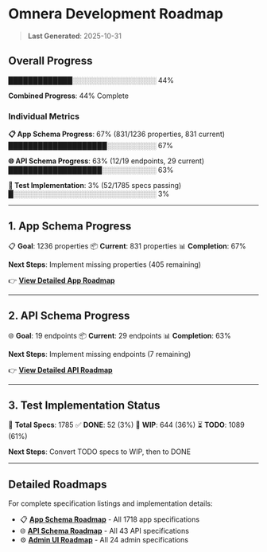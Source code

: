 # Omnera Development Roadmap

> **Last Generated**: 2025-10-31

## Overall Progress

█████████████░░░░░░░░░░░░░░░░░ 44%

**Combined Progress**: 44% Complete

### Individual Metrics

**📋 App Schema Progress**: 67% (831/1236 properties, 831 current)
████████████████████░░░░░░░░░░ 67%

**🌐 API Schema Progress**: 63% (12/19 endpoints, 29 current)
███████████████████░░░░░░░░░░░ 63%

**🧪 Test Implementation**: 3% (52/1785 specs passing)
█░░░░░░░░░░░░░░░░░░░░░░░░░░░░░ 3%

---

## 1. App Schema Progress

📋 **Goal**: 1236 properties
📦 **Current**: 831 properties
📊 **Completion**: 67%

**Next Steps**: Implement missing properties (405 remaining)

👉 **[View Detailed App Roadmap](specs/app/ROADMAP.md)**

---

## 2. API Schema Progress

🌐 **Goal**: 19 endpoints
📦 **Current**: 29 endpoints
📊 **Completion**: 63%

**Next Steps**: Implement missing endpoints (7 remaining)

👉 **[View Detailed API Roadmap](specs/api/ROADMAP.md)**

---

## 3. Test Implementation Status

🧪 **Total Specs**: 1785
✅ **DONE**: 52 (3%)
🚧 **WIP**: 644 (36%)
⏳ **TODO**: 1089 (61%)

**Next Steps**: Convert TODO specs to WIP, then to DONE

---

## Detailed Roadmaps

For complete specification listings and implementation details:

- 📋 **[App Schema Roadmap](specs/app/ROADMAP.md)** - All 1718 app specifications
- 🌐 **[API Schema Roadmap](specs/api/ROADMAP.md)** - All 43 API specifications
- ⚙️ **[Admin UI Roadmap](specs/admin/ROADMAP.md)** - All 24 admin specifications
